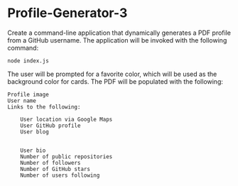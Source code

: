 # Profile-Generator-3

Create a command-line application that dynamically generates a PDF profile from a GitHub username. The application will be invoked with the following command: 
  
    node index.js

The user will be prompted for a favorite color, which will be used as the background color for cards.
The PDF will be populated with the following:

    Profile image
    User name
    Links to the following:

        User location via Google Maps
        User GitHub profile
        User blog


        User bio
        Number of public repositories
        Number of followers
        Number of GitHub stars
        Number of users following
